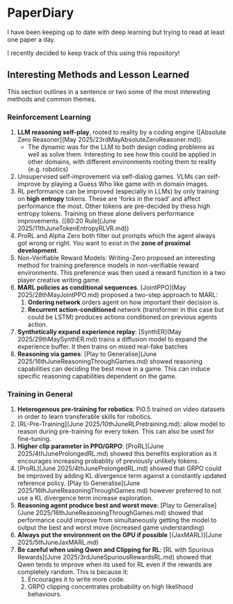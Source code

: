 # PaperDiary
I have been keeping up to date with deep learning but trying to read at least one paper a day.

I recently decided to keep track of this using this repository!

## Interesting Methods and Lesson Learned
This section outlines in a sentence or two some of the most interesting methods and common themes.

### Reinforcement Learning
1. **LLM reasoning self-play**, rooted to reality by a coding engine ([Absolute Zero Reasoner](May 2025/23rdMayAbsoluteZeroReasoner.md)).
    - The dynamic was for the LLM to both design coding problems as well as solve them. Interesting to see how this 
      could be applied in other domains, with different environments rooting them to reality (e.g. robotics)
2. Unsupervised self-improvement via self-dialog games. VLMs can self-improve by playing a
Guess Who like game with in domain images. 
3. RL performance can be improved (especially in LLMs) by only training on **high entropy** tokens.
These are 'forks in the road' and affect performance the most. Other tokens are pre-decided by thess high entropy tokens.
Training on these alone delivers performance improvements. ([80:20 Rule](June 2025/11thJuneTokenEntropyRLVR.md))
4. ProRL and Alpha Zero both filter out prompts which the agent always got wrong or right.
You want to exist in the **zone of proximal development**.
5. Non-Verifiable Reward Models: Writing-Zero proposed an interesting method for training preference models in non-verifiable reward 
environments. This preference was then used a reward function in a two player creative writing game.
6. **MARL policies as conditional sequences**. [JointPPO](May 2025/28thMayJointPPO.md) proposed a two-step approach to MARL: 
    1) **Ordering network** orders agent on how important their decision is.
    2) **Recurrent action-conditioned** network (transformer in this case but could be LSTM) produces actions conditioned on previous agents action.
7. **Synthetically expand experience replay**: [SynthER](May 2025/29thMaySynthER.md) trains a diffusion model to expand the experience buffer. It then trains on mixed real-fake batches
8. **Reasoning via games**: [Play to Generalise](June 2025/16thJuneReasoningThroughGames.md) showed reasoning capabilities can deciding the best move in a game. This 
can induce specific reasoning capabilities dependent on the game.



### Training in General
1. **Heterogenous pre-training for robotics**: Pi0.5 trained on video datasets in order to learn transferable skills for robotics.
2. [RL-Pre-Training](June 2025/10thJuneRLPretraining.md): allow model to reason during pre-training for every token. This can also be used for fine-tuning.
3. **Higher clip parameter in PPO/GRPO**: [ProRL](June 2025/4thJuneProlongedRL.md) showed this benefits exploration as it encourages increasing probablity of previously unlikely tokens.
4. [ProRL](June 2025/4thJuneProlongedRL.md) showed that GRPO could be improved by adding KL divergence term against a constantly updated reference policy. 
[Play to Generalise](June 2025/16thJuneReasoningThroughGames.md) however preferred to not use a KL divergence term increase exploration.
5. **Reasoning agent produce best and worst move**: [Play to Generalise](June 2025/16thJuneReasoningThroughGames.md) showed that performance could improve from 
simultaneously getting the model to output the best and worst move (increased game understanding)
6. **Always put the environment on the GPU if possible** [(JaxMARL)](June 2025/5thJuneJaxMARL.md)
7. **Be careful when using Qwen and Clipping for RL**: [RL with Spurious Rewards](June 2025/3rdJuneSpuriousRewardsRL.md) showed that Qwen
tends to improve when its used for RL even if the rewards are completely random. This is because it:
   1. Encourages it to write more code.
   2. GRPO clipping concentrates probability on high likelihood behaviours.